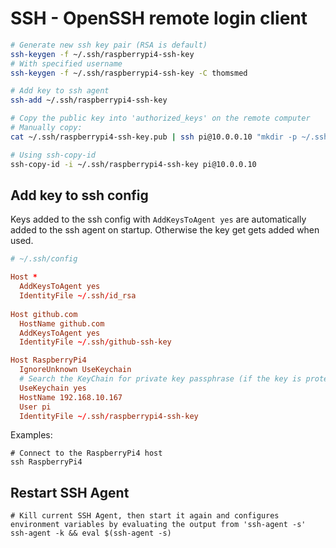 # SSH - OpenSSH remote login client

```bash
# Generate new ssh key pair (RSA is default)
ssh-keygen -f ~/.ssh/raspberrypi4-ssh-key
# With specified username
ssh-keygen -f ~/.ssh/raspberrypi4-ssh-key -C thomsmed

# Add key to ssh agent
ssh-add ~/.ssh/raspberrypi4-ssh-key

# Copy the public key into 'authorized_keys' on the remote computer
# Manually copy:
cat ~/.ssh/raspberrypi4-ssh-key.pub | ssh pi@10.0.0.10 "mkdir -p ~/.ssh && chmod 700 ~/.ssh && cat >> ~/.ssh/authorized_keys"

# Using ssh-copy-id
ssh-copy-id -i ~/.ssh/raspberrypi4-ssh-key pi@10.0.0.10
```

## Add key to ssh config

Keys added to the ssh config with `AddKeysToAgent yes` are automatically added to the ssh agent on startup. Otherwise the key get gets added when used.

```conf
# ~/.ssh/config

Host *
  AddKeysToAgent yes
  IdentityFile ~/.ssh/id_rsa
  
Host github.com
  HostName github.com
  AddKeysToAgent yes
  IdentityFile ~/.ssh/github-ssh-key

Host RaspberryPi4
  IgnoreUnknown UseKeychain
  # Search the KeyChain for private key passphrase (if the key is protected by a passphrase), and store the passphrase in KeyChain if it is not already there (MacOS specific):
  UseKeychain yes
  HostName 192.168.10.167
  User pi
  IdentityFile ~/.ssh/raspberrypi4-ssh-key
```

Examples:

```shell
# Connect to the RaspberryPi4 host
ssh RaspberryPi4
```

## Restart SSH Agent

```shell
# Kill current SSH Agent, then start it again and configures environment variables by evaluating the output from 'ssh-agent -s'
ssh-agent -k && eval $(ssh-agent -s)
```
